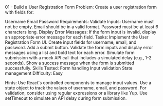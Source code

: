 

01 - Build a User Registration Form
Problem:
Create a user registration form with fields for:

Username
Email
Password
Requirements:
Validate Inputs:
Username must not be empty.
Email should be in a valid format.
Password must be at least 6 characters long.
Display Error Messages: If the form input is invalid, display an appropriate error message for each field.
Tasks:
Implement the User Registration Form UI.
Create input fields for username, email, and password.
Add a submit button.
Validate the form inputs and display error messages using a list and bold text for each error.
Simulate form submission with a mock API call that includes a simulated delay (e.g., 1-2 seconds).
Show a success message when the form is submitted successfully.
Skills Tested:
Form handling
Input validation
State management
Difficulty:
Easy

Hints:
Use React's controlled components to manage input values.
Use a state object to track the values of username, email, and password.
For validation, consider using regular expressions or a library like Yup.
Use setTimeout to simulate an API delay during form submission.